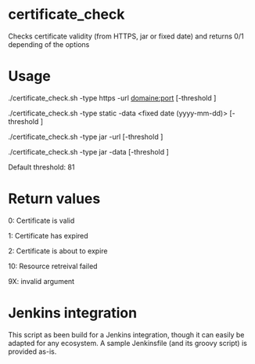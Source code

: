 # certificate_check
Checks certificate validity (from HTTPS, jar or fixed date) and returns 0/1 depending of the options

# Usage
./certificate_check.sh -type https -url <domaine:port> [-threshold <days number>]

./certificate_check.sh -type static -data <fixed date (yyyy-mm-dd)> [-threshold <days number>]

./certificate_check.sh -type jar -url <jar URL> [-threshold <days number>]

./certificate_check.sh -type jar -data <jar file location> [-threshold <days number>]

Default threshold: 81

# Return values
0: Certificate is valid

1: Certificate has expired

2: Certificate is about to expire

10: Resource retreival failed

9X: invalid argument

# Jenkins integration
This script as been build for a Jenkins integration, though it can easily be adapted for any ecosystem. A sample Jenkinsfile (and its groovy script) is provided as-is.